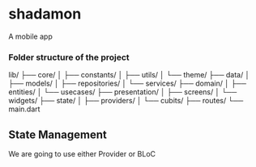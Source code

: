 # shadamon

A mobile app


### Folder structure of the project

lib/
├── core/
│   ├── constants/
│   ├── utils/
│   └── theme/
├── data/
│   ├── models/
│   ├── repositories/
│   └── services/
├── domain/
│   ├── entities/
│   └── usecases/
├── presentation/
│   ├── screens/
│   └── widgets/
├── state/
│   ├── providers/
│   └── cubits/
├── routes/
└── main.dart


## State Management 
We are going to use either Provider or BLoC

